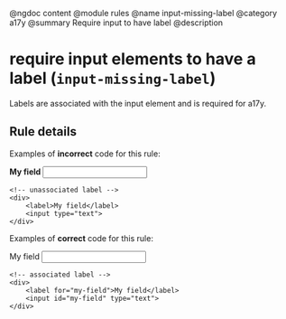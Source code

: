 @ngdoc content
@module rules
@name input-missing-label
@category a17y
@summary Require input to have label
@description

# require input elements to have a label (`input-missing-label`)

Labels are associated with the input element and is required for a17y.

## Rule details

Examples of **incorrect** code for this rule:

<validate name="incorrect" rules="input-missing-label">
    <!-- no label element at all -->
    <div>
        <strong>My field</strong>
        <input type="text">
    </div>

    <!-- unassociated label -->
    <div>
        <label>My field</label>
        <input type="text">
    </div>
</validate>

Examples of **correct** code for this rule:

<validate name="correct" rules="input-missing-label">
    <!-- label with descendant -->
    <div>
        <label>My field <input type="text"></label>
    </div>

    <!-- associated label -->
    <div>
        <label for="my-field">My field</label>
        <input id="my-field" type="text">
    </div>
</validate>
